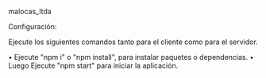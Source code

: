 malocas_ltda

Configuración:

Ejecute los siguientes comandos tanto para el cliente como para el servidor.

• Ejecute "npm i" o "npm install", para instalar paquetes o dependencias.
• Luego Ejecute "npm start" para iniciar la aplicación.
